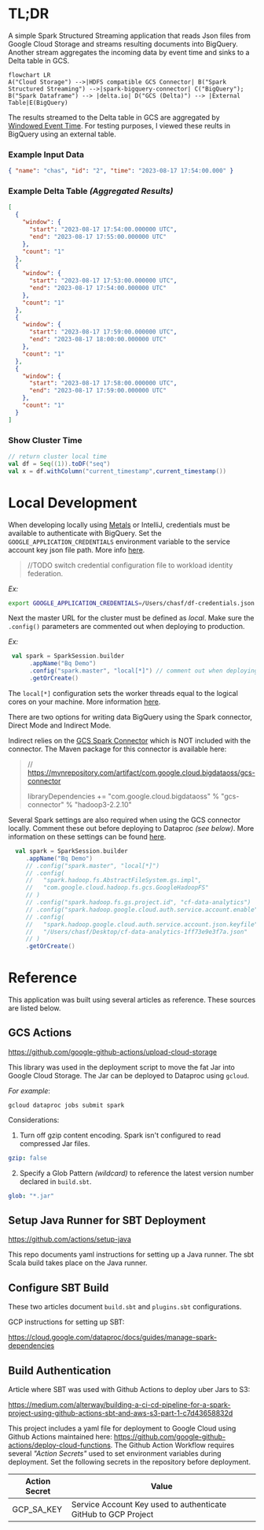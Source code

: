 # TL;DR

A simple Spark Structured Streaming application that reads Json files from Google Cloud Storage and streams resulting documents into BigQuery. Another stream aggregates the incoming data by event time and sinks to a Delta table in GCS.

```mermaid
flowchart LR
A("Cloud Storage") -->|HDFS compatible GCS Connector| B("Spark Structured Streaming") -->|spark-bigquery-connector| C("BigQuery"); B("Spark Dataframe") --> |delta.io| D("GCS (Delta)") --> |External Table|E(BigQuery)
```

The results streamed to the Delta table in GCS are aggregated by [Windowed Event Time](https://spark.apache.org/docs/latest/structured-streaming-programming-guide.html#window-operations-on-event-time). For testing purposes, I viewed these reults in BigQuery using an external table.

### Example Input Data

```json
{ "name": "chas", "id": "2", "time": "2023-08-17 17:54:00.000" }
```

### Example Delta Table _(Aggregated Results)_

```json
[
  {
    "window": {
      "start": "2023-08-17 17:54:00.000000 UTC",
      "end": "2023-08-17 17:55:00.000000 UTC"
    },
    "count": "1"
  },
  {
    "window": {
      "start": "2023-08-17 17:53:00.000000 UTC",
      "end": "2023-08-17 17:54:00.000000 UTC"
    },
    "count": "1"
  },
  {
    "window": {
      "start": "2023-08-17 17:59:00.000000 UTC",
      "end": "2023-08-17 18:00:00.000000 UTC"
    },
    "count": "1"
  },
  {
    "window": {
      "start": "2023-08-17 17:58:00.000000 UTC",
      "end": "2023-08-17 17:59:00.000000 UTC"
    },
    "count": "1"
  }
]
```

### Show Cluster Time

```scala
// return cluster local time
val df = Seq((1)).toDF("seq")
val x = df.withColumn("current_timestamp",current_timestamp())
```

# Local Development

When developing locally using [Metals](https://scalameta.org/metals/) or IntelliJ, credentials must be available to authenticate with BigQuery. Set the `GOOGLE_APPLICATION_CREDENTIALS` environment variable to the service account key json file path. More info [here](https://cloud.google.com/docs/authentication/application-default-credentials).

> //TODO switch credential configuration file to workload identity federation.

_Ex:_

```bash
export GOOGLE_APPLICATION_CREDENTIALS=/Users/chasf/df-credentials.json
```

Next the master URL for the cluster must be defined as _local_. Make sure the `.config()` parameters are commented out when deploying to production.

_Ex:_

```scala
 val spark = SparkSession.builder
      .appName("Bq Demo")
      .config("spark.master", "local[*]") // comment out when deploying
      .getOrCreate()
```

The `local[*]` configuration sets the worker threads equal to the logical cores on your machine. More information [here](https://spark.apache.org/docs/latest/submitting-applications.html#master-urls).

There are two options for writing data BigQuery using the Spark connector, Direct Mode and Indirect Mode.

Indirect relies on the [GCS Spark Connector](https://github.com/GoogleCloudDataproc/hadoop-connectors/tree/master/gcs) which is NOT included with the connector. The Maven package for this connector is available here:

> // https://mvnrepository.com/artifact/com.google.cloud.bigdataoss/gcs-connector
>
> libraryDependencies += "com.google.cloud.bigdataoss" % "gcs-connector" % "hadoop3-2.2.10"

Several Spark settings are also required when using the GCS connector locally. Comment these out before deploying to Dataproc _(see below)_. More information on these settings can be found [here](https://github.com/GoogleCloudDataproc/hadoop-connectors/tree/master/gcs).

```scala
  val spark = SparkSession.builder
     .appName("Bq Demo")
     // .config("spark.master", "local[*]")
     // .config(
     //   "spark.hadoop.fs.AbstractFileSystem.gs.impl",
     //   "com.google.cloud.hadoop.fs.gcs.GoogleHadoopFS"
     // )
     // .config("spark.hadoop.fs.gs.project.id", "cf-data-analytics")
     // .config("spark.hadoop.google.cloud.auth.service.account.enable", "true")
     // .config(
     //   "spark.hadoop.google.cloud.auth.service.account.json.keyfile",
     //   "/Users/chasf/Desktop/cf-data-analytics-1ff73e9e3f7a.json"
     // )
     .getOrCreate()
```

# Reference

This application was built using several articles as reference. These sources are listed below.

## GCS Actions

https://github.com/google-github-actions/upload-cloud-storage

This library was used in the deployment script to move the fat Jar into Google Cloud Storage. The Jar can be deployed to Dataproc using `gcloud`.

_For example_:

```shell
gcloud dataproc jobs submit spark
```

Considerations:

1. Turn off gzip content encoding. Spark isn't configured to read compressed Jar files.

```yaml
gzip: false
```

2. Specify a Glob Pattern _(wildcard)_ to reference the latest version number declared in `build.sbt`.

```yaml
glob: "*.jar"
```

## Setup Java Runner for SBT Deployment

https://github.com/actions/setup-java

This repo documents yaml instructions for setting up a Java runner. The sbt Scala build takes place on the Java runner.

## Configure SBT Build

These two articles document `build.sbt` and `plugins.sbt` configurations.

GCP instructions for setting up SBT:

https://cloud.google.com/dataproc/docs/guides/manage-spark-dependencies

## Build Authentication

Article where SBT was used with Github Actions to deploy uber Jars to S3:

https://medium.com/alterway/building-a-ci-cd-pipeline-for-a-spark-project-using-github-actions-sbt-and-aws-s3-part-1-c7d43658832d

This project includes a yaml file for deployment to Google Cloud using Github Actions maintained here: https://github.com/google-github-actions/deploy-cloud-functions. The Github Action Workflow requires several _"Action Secrets"_ used to set environment variables during deployment. Set the following secrets in the repository before deployment.

| Action Secret | Value                                                          |
| ------------- | -------------------------------------------------------------- |
| GCP_SA_KEY    | Service Account Key used to authenticate GitHub to GCP Project |
